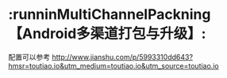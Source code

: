 :runninMultiChannelPackning 【Android多渠道打包与升级】:
====
配置可以参考 http://www.jianshu.com/p/5993310dd643?hmsr=toutiao.io&utm_medium=toutiao.io&utm_source=toutiao.io
